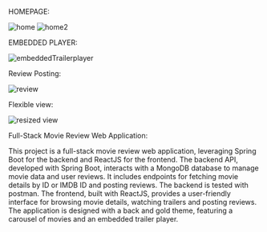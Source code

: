 HOMEPAGE:

![home](https://github.com/KalvinWasUnoticed/Movie-Review-Site-using-Spring-REST-API-and-REACT-/assets/106133687/8255312a-45eb-4868-95d6-01cb3bc51dba)
![home2](https://github.com/KalvinWasUnoticed/Movie-Review-Site-using-Spring-REST-API-and-REACT-/assets/106133687/c8b8152c-af33-4236-ad5a-c5734e89b647)

EMBEDDED PLAYER:

![embeddedTrailerplayer](https://github.com/KalvinWasUnoticed/Movie-Review-Site-using-Spring-REST-API-and-REACT-/assets/106133687/f9472a8e-95eb-4328-b476-08c028b6f34b)

Review Posting:

![review](https://github.com/KalvinWasUnoticed/Movie-Review-Site-using-Spring-REST-API-and-REACT-/assets/106133687/5f16814f-d57b-4472-b1b5-f461a929054e)

Flexible view:

![resized view](https://github.com/KalvinWasUnoticed/Movie-Review-Site-using-Spring-REST-API-and-REACT-/assets/106133687/21043a5b-55fe-49f1-a105-cffd1a1cd5e5)


Full-Stack Movie Review Web Application:

This project is a full-stack movie review web application, leveraging Spring Boot for the backend and ReactJS for the frontend. The backend API, developed with Spring Boot, interacts with a MongoDB database to manage movie data and user reviews. It includes endpoints for fetching movie details by ID or IMDB ID and posting reviews. The backend is tested with postman. The frontend, built with ReactJS, provides a user-friendly interface for browsing movie details, watching trailers and posting reviews. The application is designed with a back and gold theme, featuring a carousel of movies and an embedded trailer player.

